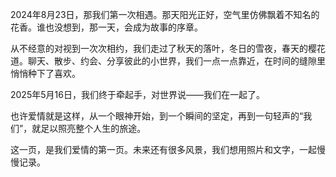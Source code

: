 2024年8月23日，那我们第一次相遇。那天阳光正好，空气里仿佛飘着不知名的花香。谁也没想到，那一天，会成为故事的序章。

从不经意的对视到一次次相约，我们走过了秋天的落叶，冬日的雪夜，春天的樱花道。聊天、散步、约会、分享彼此的小世界，我们一点一点靠近，在时间的缝隙里悄悄种下了喜欢。

2025年5月16日，我们终于牵起手，对世界说——我们在一起了。

也许爱情就是这样，从一个眼神开始，到一个瞬间的坚定，再到一句轻声的“我们”，就足以照亮整个人生的旅途。

这一页，是我们爱情的第一页。未来还有很多风景，我们想用照片和文字，一起慢慢记录。
